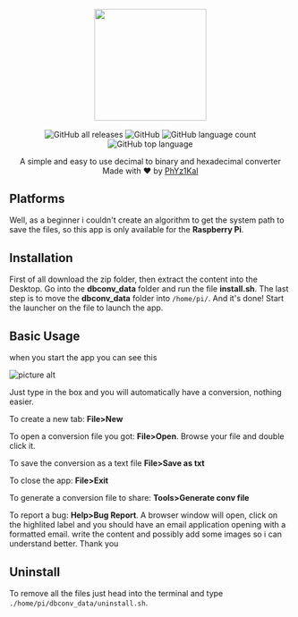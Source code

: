 <p align="center">
  <img 
    width="200"
    height="200"
    src="https://i.ibb.co/gdvGCBF/icon.png"
  >
</p>
<p align="center">
  <img align="center" alt="GitHub all releases" src="https://img.shields.io/github/downloads/PhYz1Kal/DBconv/total"> <img align="center" alt="GitHub" src="https://img.shields.io/github/license/PhYz1Kal/DBconv"> <img align="center" alt="GitHub language count" src="https://img.shields.io/github/languages/count/PhYz1Kal/DBconv"> <img align="center" alt="GitHub top language" src="https://img.shields.io/github/languages/top/PhYz1Kal/DBconv">
</p>
<div align="center">
  A simple and easy to use decimal to binary and hexadecimal converter
</div>
<div align="center">
  Made with ❤ by <a href="https://github.com/PhYz1Kal">PhYz1Kal</a>
</div>

## Platforms
Well, as a beginner i couldn't create an algorithm to get the system path to save the files, so this app is only available for the **Raspberry Pi**.
## Installation 
First of all download the zip folder, then extract the content into the Desktop. Go into the **dbconv_data** folder and run the file **install.sh**. The last step is to move the **dbconv_data** folder into `/home/pi/`. And it's done! Start the launcher on the file to launch the app.
## Basic Usage
when you start the app you can see this

![picture alt](https://i.ibb.co/8zNb9dY/Istantanea-2022-03-23-22-59-31.png)

Just type in the box and you will automatically have a conversion, nothing easier.

To create a new tab: **File>New**

To open a conversion file you got: **File>Open**. Browse your file and double click it.

To save the conversion as a text file **File>Save as txt**

To close the app: **File>Exit**


To generate a conversion file to share: **Tools>Generate conv file**


To report a bug: **Help>Bug Report**. A browser window will open, click on the highlited label and you should have an email application opening with a formatted email. write the content and possibly add some images so i can understand better. Thank you
## Uninstall
To remove all the files just head into the terminal and type `./home/pi/dbconv_data/uninstall.sh`.
